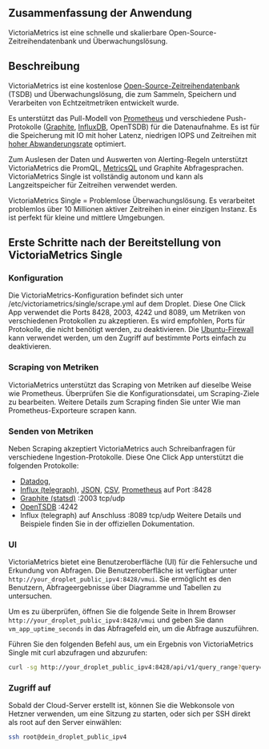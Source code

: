 ## Zusammenfassung der Anwendung

VictoriaMetrics ist eine schnelle und skalierbare Open-Source-Zeitreihendatenbank und Überwachungslösung.

## Beschreibung

VictoriaMetrics ist eine kostenlose [Open-Source-Zeitreihendatenbank](https://en.wikipedia.org/wiki/Time_series_database) (TSDB) und Überwachungslösung, die zum Sammeln, Speichern und Verarbeiten von Echtzeitmetriken entwickelt wurde.

Es unterstützt das Pull-Modell von [Prometheus](https://de.wikipedia.org/wiki/Prometheus_(Software)) und verschiedene Push-Protokolle ([Graphite](https://en.wikipedia.org/wiki/Graphite_(software)), [InfluxDB](https://de.wikipedia.org/wiki/InfluxDB), OpenTSDB) für die Datenaufnahme. Es ist für die Speicherung mit IO mit hoher Latenz, niedrigen IOPS und Zeitreihen mit [hoher Abwanderungsrate](https://docs.victoriametrics.com/FAQ.html#what-is-high-churn-rate) optimiert.

Zum Auslesen der Daten und Auswerten von Alerting-Regeln unterstützt VictoriaMetrics die PromQL, [MetricsQL](https://docs.victoriametrics.com/MetricsQL.html) und Graphite Abfragesprachen. VictoriaMetrics Single ist vollständig autonom und kann als Langzeitspeicher für Zeitreihen verwendet werden.

VictoriaMetrics Single = Problemlose Überwachungslösung. Es verarbeitet problemlos über 10 Millionen aktiver Zeitreihen in einer einzigen Instanz. Es ist perfekt für kleine und mittlere Umgebungen.

## Erste Schritte nach der Bereitstellung von VictoriaMetrics Single

### Konfiguration

Die VictoriaMetrics-Konfiguration befindet sich unter /etc/victoriametrics/single/scrape.yml auf dem Droplet. Diese One Click App verwendet die Ports 8428, 2003, 4242 und 8089, um Metriken von verschiedenen Protokollen zu akzeptieren. Es wird empfohlen, Ports für Protokolle, die nicht benötigt werden, zu deaktivieren. Die [Ubuntu-Firewall](https://help.ubuntu.com/community/UFW) kann verwendet werden, um den Zugriff auf bestimmte Ports einfach zu deaktivieren.

### Scraping von Metriken

VictoriaMetrics unterstützt das Scraping von Metriken auf dieselbe Weise wie Prometheus. Überprüfen Sie die Konfigurationsdatei, um Scraping-Ziele zu bearbeiten. Weitere Details zum Scraping finden Sie unter Wie man Prometheus-Exporteure scrapen kann.

### Senden von Metriken

Neben Scraping akzeptiert VictoriaMetrics auch Schreibanfragen für verschiedene Ingestion-Protokolle. Diese One Click App unterstützt die folgenden Protokolle:

- [Datadog](https://docs.victoriametrics.com/Single-server-VictoriaMetrics.html#how-to-send-data-from-datadog-agent), 
- [Influx (telegraph)](https://docs.victoriametrics.com/Single-server-VictoriaMetrics.html#how-to-send-data-from-influxdb-compatible-agents-such-as-telegraf), [JSON](https://docs.victoriametrics.com/Single-server-VictoriaMetrics.html#how-to-import-data-in-json-line-format), [CSV](https://docs.victoriametrics.com/Single-server-VictoriaMetrics.html#how-to-import-csv-data), [Prometheus](https://docs.victoriametrics.com/Single-server-VictoriaMetrics.html#how-to-import-data-in-prometheus-exposition-format) auf Port :8428
- [Graphite (statsd)](https://docs.victoriametrics.com/Single-server-VictoriaMetrics.html#how-to-send-data-from-graphite-compatible-agents-such-as-statsd) :2003 tcp/udp
- [OpenTSDB](https://docs.victoriametrics.com/Single-server-VictoriaMetrics.html#how-to-send-data-from-opentsdb-compatible-agents) :4242
- Influx (telegraph) auf Anschluss :8089 tcp/udp
Weitere Details und Beispiele finden Sie in der offiziellen Dokumentation.

### UI

VictoriaMetrics bietet eine Benutzeroberfläche (UI) für die Fehlersuche und Erkundung von Abfragen. Die Benutzeroberfläche ist verfügbar unter `http://your_droplet_public_ipv4:8428/vmui`. Sie ermöglicht es den Benutzern, Abfrageergebnisse über Diagramme und Tabellen zu untersuchen.

Um es zu überprüfen, öffnen Sie die folgende Seite in Ihrem Browser `http://your_droplet_public_ipv4:8428/vmui` und geben Sie dann `vm_app_uptime_seconds` in das Abfragefeld ein, um die Abfrage auszuführen.

Führen Sie den folgenden Befehl aus, um ein Ergebnis von VictoriaMetrics Single mit curl abzufragen und abzurufen:

```bash
curl -sg http://your_droplet_public_ipv4:8428/api/v1/query_range?query=vm_app_uptime_seconds | jq
```

### Zugriff auf
Sobald der Cloud-Server erstellt ist, können Sie die Webkonsole von Hetzner verwenden, um eine Sitzung zu starten, oder sich per SSH direkt als root auf den Server einwählen:

```bash
ssh root@dein_droplet_public_ipv4
```